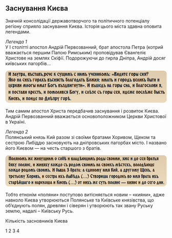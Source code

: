 Заснування Києва
----------------

Значній консолідації державотворчого та політичного потенціалу регіону
сприяло заснування Києва. Історія цього міста здавна оповита легендами.

<i><span class="p1">Легенда 1</span></i><br/>
У І столітті апостол Андрій Первозванний, брат апостола Петра (котрий
вважається першим Папою Римським) проповідував Євангеліє Христове на
землях Скіфії. Подорожуючи до гирла Дніпра, Андрій досяг київських
пагорбів…

![image](lege1.jpg)

Тим самим апостол Христа передбачив заснування і розвиток Києва. Андрій
Первозванний вважається основоположником Церкви Христової в Україні.

<i><span class="p1">Легенда 2</span></i><br/>
Полянський князь Кий разом зі своїми братами Хоривом, Щеком та сестрою
Либіддю засновують на дніпровських пагорбах місто. І названо його Києвом
— на честь старшого з братів.

![image](lege2.jpg)

Тобто етнонім «поляни» поступово витісняється новим – «кияни», адже навколо Києва утворюються Полянське та Київське князівства, що об’єднують полян, древлян і сіверян і утворюють так звану Руську землю,
надалі – Київську Русь.

<!-- видео 1 -->


<quiz correctLabel="correct" incorrectLabel="incorrect" checkLabel="check">
<question text="">
<p>Кількість засновників Києва</p>
<answer>1</answer>
<answer>2</answer>
<answer>3</answer>
<answer correct>4</answer>
</question>
</quiz>
